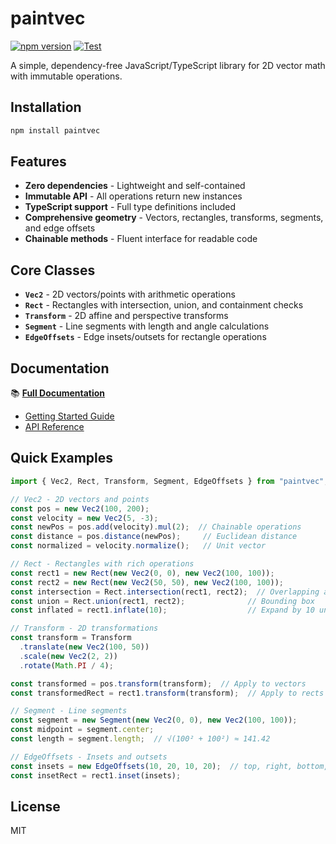 # paintvec

[![npm version](https://badge.fury.io/js/paintvec.svg)](https://badge.fury.io/js/paintvec)
[![Test](https://github.com/seanchas116/paintvec/actions/workflows/test.yml/badge.svg)](https://github.com/seanchas116/paintvec/actions/workflows/test.yml)

A simple, dependency-free JavaScript/TypeScript library for 2D vector math with immutable operations.

## Installation

```bash
npm install paintvec
```

## Features

- **Zero dependencies** - Lightweight and self-contained
- **Immutable API** - All operations return new instances
- **TypeScript support** - Full type definitions included
- **Comprehensive geometry** - Vectors, rectangles, transforms, segments, and edge offsets
- **Chainable methods** - Fluent interface for readable code

## Core Classes

- **`Vec2`** - 2D vectors/points with arithmetic operations
- **`Rect`** - Rectangles with intersection, union, and containment checks
- **`Transform`** - 2D affine and perspective transforms
- **`Segment`** - Line segments with length and angle calculations
- **`EdgeOffsets`** - Edge insets/outsets for rectangle operations

## Documentation

📚 **[Full Documentation](https://seanchas116.github.io/paintvec/)**

- [Getting Started Guide](https://seanchas116.github.io/paintvec/guide/getting-started.html)
- [API Reference](https://seanchas116.github.io/paintvec/api/)

## Quick Examples

```js
import { Vec2, Rect, Transform, Segment, EdgeOffsets } from "paintvec";

// Vec2 - 2D vectors and points
const pos = new Vec2(100, 200);
const velocity = new Vec2(5, -3);
const newPos = pos.add(velocity).mul(2);  // Chainable operations
const distance = pos.distance(newPos);     // Euclidean distance
const normalized = velocity.normalize();   // Unit vector

// Rect - Rectangles with rich operations
const rect1 = new Rect(new Vec2(0, 0), new Vec2(100, 100));
const rect2 = new Rect(new Vec2(50, 50), new Vec2(100, 100));
const intersection = Rect.intersection(rect1, rect2);  // Overlapping area
const union = Rect.union(rect1, rect2);              // Bounding box
const inflated = rect1.inflate(10);                  // Expand by 10 units

// Transform - 2D transformations
const transform = Transform
  .translate(new Vec2(100, 50))
  .scale(new Vec2(2, 2))
  .rotate(Math.PI / 4);

const transformed = pos.transform(transform);  // Apply to vectors
const transformedRect = rect1.transform(transform);  // Apply to rects

// Segment - Line segments
const segment = new Segment(new Vec2(0, 0), new Vec2(100, 100));
const midpoint = segment.center;
const length = segment.length;  // √(100² + 100²) ≈ 141.42

// EdgeOffsets - Insets and outsets
const insets = new EdgeOffsets(10, 20, 10, 20);  // top, right, bottom, left
const insetRect = rect1.inset(insets);
```

## License

MIT
